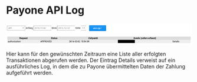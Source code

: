 # Payone API Log 

![](Bilder/payone/2016-12-02_002.png "Anzeige der Transaktionen im API Log")

Hier kann für den gewünschten Zeitraum eine Liste aller erfolgten Transaktionen abgerufen werden. Der Eintrag Details verweist auf ein ausführliches Log, in dem die zu Payone übermittelten Daten der Zahlung aufgeführt werden.



